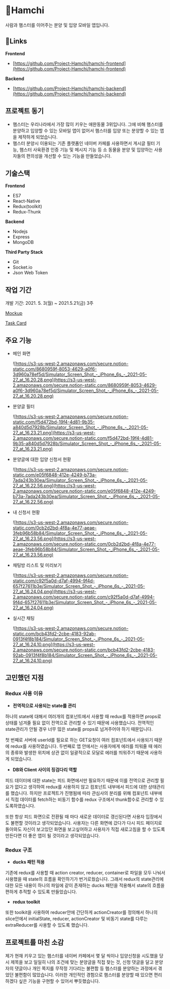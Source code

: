 # 🐹Hamchi

사람과 햄스터를 이어주는 분양 및 입양 모바일 앱입니다.

## 🔗Links

**Frontend**

- [https://github.com/Project-Hamchi/hamchi-frontend](https://github.com/Project-Hamchi/hamchi-frontend)

**Backend**

- [https://github.com/Project-Hamchi/hamchi-backend](https://github.com/Project-Hamchi/hamchi-backend)

## 프로젝트 동기

- 햄스터는 우리나라에서 가장 많이 키우는 애완동물 3위입니다. 그에 비해 햄스터를 분양하고 입양할 수 있는 모바일 앱이 없어서 햄스터를 입양 또는 분양할 수 있는 앱을 제작하게 되었습니다.
- 햄스터 분양시 이용되는 기존 플랫폼인 네이버 카페를 사용하면서 게시글 필터 기능, 햄스터 사육환경 인증 기능 및 메시지 기능 등 소 동물을 분양 및 입양하는 사용자들의 편의성을 개선할 수 있는 기능을 만들었습니다.

## 기술스택

**Frontend**

- ES7
- React-Native
- Redux(toolkit)
- Redux-Thunk

**Backend**

- Nodejs
- Express
- MongoDB

**Third Party Stack**

- Git
- Socket.io
- Json Web Token

## 작업 기간

개발 기간: 2021. 5. 3(월) ~ 2021.5.21(금) 3주

[Mockup](https://www.figma.com/file/FHRm3wsq9JjfLpVhqCxVSC/%ED%96%84%EC%B0%8C?node-id=0%3A1)

[Task Card](https://www.notion.so/82f0005a7e5b46be81dfd23999954007?v=9c7041dd61ac46b883242ff21028ce75)

## 주요 기능

- 메인 화면

    ![https://s3-us-west-2.amazonaws.com/secure.notion-static.com/8680959f-8053-4629-a0f6-3d960a78ef5d/Simulator_Screen_Shot_-_iPhone_6s_-_2021-05-27_at_16.20.28.png](https://s3-us-west-2.amazonaws.com/secure.notion-static.com/8680959f-8053-4629-a0f6-3d960a78ef5d/Simulator_Screen_Shot_-_iPhone_6s_-_2021-05-27_at_16.20.28.png)

- 분양글 필터

    ![https://s3-us-west-2.amazonaws.com/secure.notion-static.com/f5d472bd-19f4-4d81-9b35-a840d5d7928b/Simulator_Screen_Shot_-_iPhone_6s_-_2021-05-27_at_16.23.21.png](https://s3-us-west-2.amazonaws.com/secure.notion-static.com/f5d472bd-19f4-4d81-9b35-a840d5d7928b/Simulator_Screen_Shot_-_iPhone_6s_-_2021-05-27_at_16.23.21.png)

- 분양글에 대한 입양 신청서 현황

    ![https://s3-us-west-2.amazonaws.com/secure.notion-static.com/e05f6848-412e-4249-b73a-7ada243b30ea/Simulator_Screen_Shot_-_iPhone_6s_-_2021-05-27_at_16.22.56.png](https://s3-us-west-2.amazonaws.com/secure.notion-static.com/e05f6848-412e-4249-b73a-7ada243b30ea/Simulator_Screen_Shot_-_iPhone_6s_-_2021-05-27_at_16.22.56.png)

- 내 신청서 현황

    ![https://s3-us-west-2.amazonaws.com/secure.notion-static.com/0cb2d2bd-4f8a-4e77-aeae-3feb96b58b84/Simulator_Screen_Shot_-_iPhone_6s_-_2021-05-27_at_16.23.56.png](https://s3-us-west-2.amazonaws.com/secure.notion-static.com/0cb2d2bd-4f8a-4e77-aeae-3feb96b58b84/Simulator_Screen_Shot_-_iPhone_6s_-_2021-05-27_at_16.23.56.png)

- 채팅방 리스트 및 미리보기

    ![https://s3-us-west-2.amazonaws.com/secure.notion-static.com/c92f5a0d-d7af-4994-9f4d-657f27611b3e/Simulator_Screen_Shot_-_iPhone_6s_-_2021-05-27_at_16.24.04.png](https://s3-us-west-2.amazonaws.com/secure.notion-static.com/c92f5a0d-d7af-4994-9f4d-657f27611b3e/Simulator_Screen_Shot_-_iPhone_6s_-_2021-05-27_at_16.24.04.png)

- 실시간 채팅

    ![https://s3-us-west-2.amazonaws.com/secure.notion-static.com/bcb43fd2-2cbe-4183-92ab-0913f4f8b184/Simulator_Screen_Shot_-_iPhone_6s_-_2021-05-27_at_16.24.10.png](https://s3-us-west-2.amazonaws.com/secure.notion-static.com/bcb43fd2-2cbe-4183-92ab-0913f4f8b184/Simulator_Screen_Shot_-_iPhone_6s_-_2021-05-27_at_16.24.10.png)

## 고민했던 지점

### Redux 사용 이유

- **전역적으로 사용되는 state를 관리**

하나의 state에 대해서 여러개의 컴포넌트에서 사용할 때 redux를 적용하면 props로 상태를 넘겨줄 필요 없이 전역으로 관리할 수 있기 때문에 사용했습니다. 전역적인 state관리가 안될 경우 너무 많은 state를 props로 넘겨주어야 하기 때문입니다.

첫 번째로 서버에 userId를 필요로 하는 GET요청이 여러 컴포넌트에서 사용되기 때문에 redux를 사용하였습니다. 두번째로 앱 안에서는 사용자에게 에러를 띄워줄 때 에러의 종류와 발생한 위치에 상관 없이 일괄적으로 모달로 에러를 띄워주기 때문에 사용하게 되었습니다.

- **DB와 Client 사이의 징검다리 역할**

피드 데이터에 대한 state는 피드 화면에서만 필요하기 때문에 이를 전역으로 관리할 필요가 없다고 생각하여 redux를 사용하지 않고 컴포넌트 내부에서 피드에 대한 상태관리를 했습니다. 하지만 프로젝트가 진행됨에 따라 관심사의 분리를 위해 컴포넌트 내부에서 직접 데이터를 fetch하는 비동기 함수를 redux 구조에서 thunk함수로 관리할 수 있도록하였습니다.

또한 항상 피드 화면으로 전환될 때 마다 새로운 데이터로 갱신된다면 사용자 입장에서도 불편할 것이라고 생각되었습니다. 사용자는 다른 화면에 갔다가 다시 피드 페이지로 돌아와도 자신이 보고있던 화면을 보고싶어하고 사용자가 직접 새로고침을 할 수 있도록 만든다면 더 좋은 앱이 될 것이라고 생각되었습니다.

### Redux 구조

- **ducks 패턴 적용**

기존에 redux를 사용할 때 action creator, reducer, container로 파일을 모두 나눠서 사용했을 때 state의 흐름을 확인하기가 번거로웠습니다. 그래서 redux의 state관리에 대한 모든 내용이 하나의 파일에 같이 존재하는 ducks 패턴을 적용해서 state의 흐름을 편하게 추적할 수 있도록 만들었습니다.

- **redux toolkit**

또한 toolkit을 사용하여 reducer안에 간단하게 actionCreator를 정의해서 하나의 slice안에서 initialState, reducer, actionCreator 및 비동기 state를 다루는 extraReducer를 사용할 수 있도록 했습니다.

## 프로젝트를 마친 소감

제가 현재 키우고 있는 햄스터를 네이버 카페에서 몇 달 씩이나 입양신청을 시도했을 당시 제목을 보고 일일히 나의 조건에 맞는 분양글을 직접 찾는 것, 신청 댓글을 달고 분양자의 댓글이나 개인 쪽지를 무작정 기다리는 불편함 등 햄스터를 분양하는 과정에서 겪었던 불편함이 많았습니다. 이러한 개인적인 경험으로 햄스터를 분양할 때 있으면 편리하겠다 싶은 기능을 구현할 수 있어서 뿌듯했습니다.
